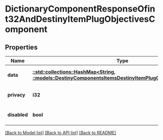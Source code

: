 # DictionaryComponentResponseOfint32AndDestinyItemPlugObjectivesComponent

## Properties
Name | Type | Description | Notes
------------ | ------------- | ------------- | -------------
**data** | [**::std::collections::HashMap<String, ::models::DestinyComponentsItemsDestinyItemPlugObjectivesComponent>**](Destiny.Components.Items.DestinyItemPlugObjectivesComponent.md) |  | [optional] [default to null]
**privacy** | **i32** |  | [optional] [default to null]
**disabled** | **bool** | If true, this component is disabled. | [optional] [default to null]

[[Back to Model list]](../README.md#documentation-for-models) [[Back to API list]](../README.md#documentation-for-api-endpoints) [[Back to README]](../README.md)


